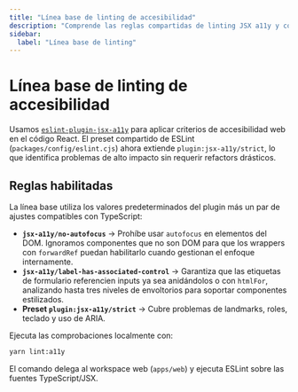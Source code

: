 ```yaml
---
title: "Línea base de linting de accesibilidad"
description: "Comprende las reglas compartidas de linting JSX a11y y cómo ejecutar las comprobaciones localmente."
sidebar:
  label: "Línea base de linting"
---
```


# Línea base de linting de accesibilidad

Usamos [`eslint-plugin-jsx-a11y`](https://github.com/jsx-eslint/eslint-plugin-jsx-a11y) para aplicar criterios de accesibilidad web en el código React. El preset compartido de ESLint (`packages/config/eslint.cjs`) ahora extiende `plugin:jsx-a11y/strict`, lo que identifica problemas de alto impacto sin requerir refactors drásticos.

## Reglas habilitadas

La línea base utiliza los valores predeterminados del plugin más un par de ajustes compatibles con TypeScript:

- **`jsx-a11y/no-autofocus`** → Prohíbe usar `autofocus` en elementos del DOM. Ignoramos componentes que no son DOM para que los wrappers con `forwardRef` puedan habilitarlo cuando gestionan el enfoque internamente.
- **`jsx-a11y/label-has-associated-control`** → Garantiza que las etiquetas de formulario referencien inputs ya sea anidándolos o con `htmlFor`, analizando hasta tres niveles de envoltorios para soportar componentes estilizados.
- **Preset `plugin:jsx-a11y/strict`** → Cubre problemas de landmarks, roles, teclado y uso de ARIA.

Ejecuta las comprobaciones localmente con:

```bash
yarn lint:a11y
```

El comando delega al workspace web (`apps/web`) y ejecuta ESLint sobre las fuentes TypeScript/JSX.
